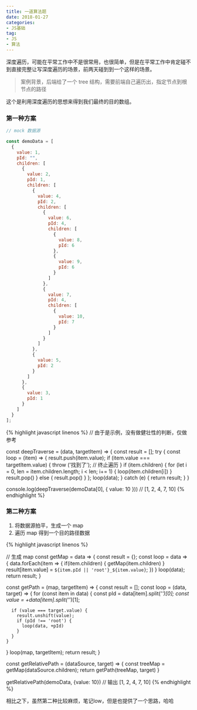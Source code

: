 ```yaml
---
title: 一道算法题
date: 2018-01-27
categories:
- JS基础
tag: 
- JS
- 算法
---
```


深度遍历，可能在平常工作中不是很常用，也很简单，但是在平常工作中肯定碰不到直接完整让写深度遍历的场景，前两天碰到到一个这样的场景。

> 案例背景，后端给了一个 tree 结构，需要前端自己遍历出，指定节点到根节点的路径

这个是利用深度遍历的思想来得到我们最终的目的数组。

### 第一种方案

```js
// mock 数据源

const demoData = [
  {
    value: 1,
    pId: "",
    children: [
      {
        value: 2,
        pId: 1,
        children: [
          {
            value: 4,
            pId: 2,
            children: [
              {
                value: 6,
                pId: 4,
                children: [
                  {
                    value: 8,
                    pId: 6
                  },
                  {
                    value: 9,
                    pId: 6
                  }
                ]
              },
              {
                value: 7,
                pId: 4,
                children: [
                  {
                    value: 10,
                    pId: 7
                  }
                ]
              }
            ]
          },
          {
            value: 5,
            pId: 2
          }
        ]
      },
      {
        value: 3,
        pId: 1
      }
    ]
  }
];
```

{% highlight javascript linenos %}
// 由于是示例，没有做健壮性的判断，仅做参考

const deepTraverse = (data, targetItem) => {
  const result = [];
  try {
    const loop = (item) => {
      result.push(item.value);
      if (item.value === targetItem.value) {
        throw ('找到了'); // 终止遍历
      }
      if (item.children) {
        for (let i = 0, len = item.children.length; i < len; i+= 1) {
          loop(item.children[i])
        }
        result.pop()
      } else {
        result.pop()
      }
    };
    loop(data);
  } catch (e) {
    return result;
  }
}

console.log(deepTraverse(demoData[0], { value: 10 })) // [1, 2, 4, 7, 10]
{% endhighlight %}
<!-- more -->
### 第二种方案

1. 将数据源拍平，生成一个 map
2. 遍历 map 得到一个目的路径数据

{% highlight javascript linenos %}

// 生成 map
const getMap = data => {
  const result = {};
  const loop = data => {
    data.forEach(item => {
      if(item.children) {
        getMap(item.children)
      }
      result[item.value] = `${item.pId || 'root'}_${item.value}`;
    })
  }
  loop(data);
  return result;
}

const getPath = (map, targetItem) => {
  const result = [];
  const loop = (data, target) => {
    for (const item in data) {
      const pId = data[item].split('_')[0];
      const value = +data[item].split('_')[1];

      if (value === target.value) {
        result.unshift(value);
        if (pId !== 'root') {
          loop(data, +pId)
        }
      }  
    }
  }
  loop(map, targetItem);
  return result;
}

const getRelativePath = (dataSource, target) => {
  const treeMap = getMap(dataSource.children);
  return getPath(treeMap, target)
}

getRelativePath(demoData, {value: 10}) // 输出 [1, 2, 4, 7, 10]
{% endhighlight %}

相比之下，虽然第二种比较麻烦，笔记low，但是也提供了一个思路，哈哈
